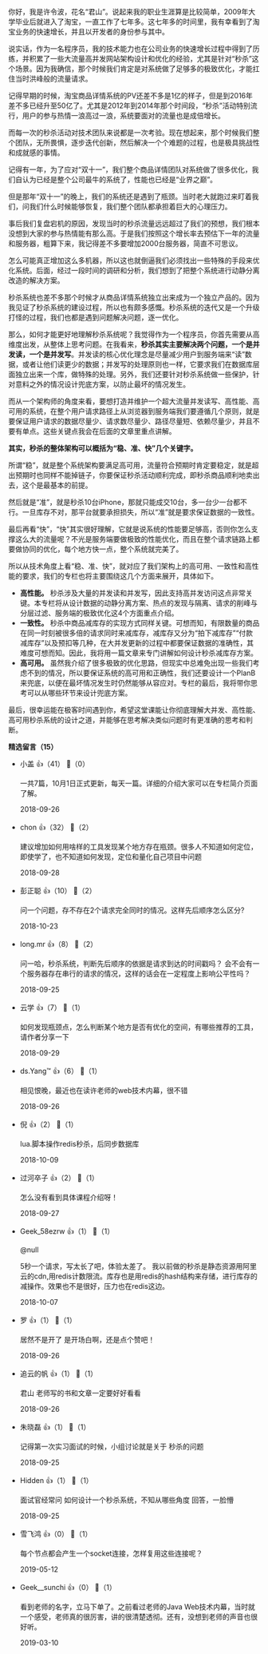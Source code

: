 你好，我是许令波，花名“君山”。说起来我的职业生涯算是比较简单，2009年大学毕业后就进入了淘宝，一直工作了七年多。这七年多的时间里，我有幸看到了淘宝业务的快速增长，并且以开发者的身份参与其中。

说实话，作为一名程序员，我的技术能力也在公司业务的快速增长过程中得到了历练，并积累了一些大流量高并发网站架构设计和优化的经验，尤其是针对“秒杀”这个场景。因为我确信，那个时候我们肯定是对系统做了足够多的极致优化，才能扛住当时洪峰般的流量请求。

记得早期的时候，淘宝商品详情系统的PV还差不多是1亿的样子，但是到2016年差不多已经升至50亿了。尤其是2012年到2014年那个时间段，“秒杀”活动特别流行，用户的参与热情一浪高过一浪，系统要面对的流量也是成倍增长。

而每一次的秒杀活动对技术团队来说都是一次考验。现在想起来，那个时候我们整个团队，无所畏惧，逐步迭代创新，然后解决一个个难题的过程，也是极具挑战性和成就感的事情。

记得有一年，为了应对“双十一”，我们整个商品详情团队对系统做了很多优化，我们自认为已经是整个公司最牛的系统了，性能也已经是“业界之巅”。

但是那年“双十一”的晚上，我们的系统还是遇到了瓶颈。当时老大就跑过来盯着我们，问我们什么时候能够恢复，我们整个团队都承担着巨大的心理压力。

事后我们复盘宕机的原因，发现当时的秒杀流量远远超过了我们的预想，我们根本没想到大家的参与热情能有那么高。于是我们按照这个增长率去预估下一年的流量和服务器，粗算下来，我记得差不多要增加2000台服务器，简直不可思议。

怎么可能真正增加这么多机器，所以这也就倒逼我们必须找出一些特殊的手段来优化系统。后面，经过一段时间的调研和分析，我们想到了把整个系统进行动静分离改造的解决方案。

秒杀系统也差不多那个时候才从商品详情系统独立出来成为一个独立产品的。因为我见证了秒杀系统的建设过程，所以也有颇多感慨。秒杀系统的迭代又是一个升级打怪的过程，我们也都是遇到问题解决问题，逐一优化。

那么，如何才能更好地理解秒杀系统呢？我觉得作为一个程序员，你首先需要从高维度出发，从整体上思考问题。在我看来，**秒杀其实主要解决两个问题，一个是并发读，一个是并发写**。并发读的核心优化理念是尽量减少用户到服务端来“读”数据，或者让他们读更少的数据；并发写的处理原则也一样，它要求我们在数据库层面独立出来一个库，做特殊的处理。另外，我们还要针对秒杀系统做一些保护，针对意料之外的情况设计兜底方案，以防止最坏的情况发生。

而从一个架构师的角度来看，要想打造并维护一个超大流量并发读写、高性能、高可用的系统，在整个用户请求路径上从浏览器到服务端我们要遵循几个原则，就是要保证用户请求的数据尽量少、请求数尽量少、路径尽量短、依赖尽量少，并且不要有单点。这些关键点我会在后面的文章里重点讲解。

**其实，秒杀的整体架构可以概括为“稳、准、快”几个关键字。**

所谓“稳”，就是整个系统架构要满足高可用，流量符合预期时肯定要稳定，就是超出预期时也同样不能掉链子，你要保证秒杀活动顺利完成，即秒杀商品顺利地卖出去，这个是最基本的前提。

然后就是“准”，就是秒杀10台iPhone，那就只能成交10台，多一台少一台都不行。一旦库存不对，那平台就要承担损失，所以“准”就是要求保证数据的一致性。

最后再看“快”，“快”其实很好理解，它就是说系统的性能要足够高，否则你怎么支撑这么大的流量呢？不光是服务端要做极致的性能优化，而且在整个请求链路上都要做协同的优化，每个地方快一点，整个系统就完美了。

所以从技术角度上看“稳、准、快”，就对应了我们架构上的高可用、一致性和高性能的要求，我们的专栏也将主要围绕这几个方面来展开，具体如下。

- **高性能。** 秒杀涉及大量的并发读和并发写，因此支持高并发访问这点非常关键。本专栏将从设计数据的动静分离方案、热点的发现与隔离、请求的削峰与分层过滤、服务端的极致优化这4个方面重点介绍。
- **一致性。** 秒杀中商品减库存的实现方式同样关键。可想而知，有限数量的商品在同一时刻被很多倍的请求同时来减库存，减库存又分为“拍下减库存”“付款减库存”以及预扣等几种，在大并发更新的过程中都要保证数据的准确性，其难度可想而知。因此，我将用一篇文章来专门讲解如何设计秒杀减库存方案。
- **高可用。** 虽然我介绍了很多极致的优化思路，但现实中总难免出现一些我们考虑不到的情况，所以要保证系统的高可用和正确性，我们还要设计一个PlanB来兜底，以便在最坏情况发生时仍然能够从容应对。专栏的最后，我将带你思考可以从哪些环节来设计兜底方案。

最后，很幸运能在极客时间遇到你，希望这堂课能让你彻底理解大并发、高性能、高可用秒杀系统的设计之道，并能够在思考解决类似问题时有更准确的思考和判断。
<div><strong>精选留言（15）</strong></div><ul>
<li><span>小盖</span> 👍（41） 💬（0）<p>一共7篇，10月1日正式更新，每天一篇。详细的介绍大家可以在专栏简介页面了解。</p>2018-09-26</li><br/><li><span>chon</span> 👍（32） 💬（2）<p>建议增加如何用啥样的工具发现某个地方存在瓶颈。很多人不知道如何定位，即使学了，也不知道如何发现，定位和量化自己项目中问题</p>2018-09-28</li><br/><li><span>彭正聪</span> 👍（10） 💬（2）<p>问一个问题，存不存在2个请求完全同时的情况。这样先后顺序怎么区分?</p>2018-10-23</li><br/><li><span>long.mr</span> 👍（8） 💬（2）<p>问一哈，秒杀系统，判断先后顺序的依据是请求到达的时间戳吗？ 会不会有一个服务器存在串行的请求的情况，这样的话会在一定程度上影响公平性吗？</p>2018-09-25</li><br/><li><span>云学</span> 👍（7） 💬（1）<p>如何发现瓶颈点，怎么判断某个地方是否有优化的空间，有哪些推荐的工具，请作者分享一下</p>2018-09-29</li><br/><li><span>ds.Yang™️</span> 👍（6） 💬（1）<p>相见恨晚，最近也在读许老师的web技术内幕，很不错</p>2018-09-26</li><br/><li><span>倪</span> 👍（2） 💬（1）<p>lua.脚本操作redis秒杀，后同步数据库</p>2018-10-09</li><br/><li><span>过河卒子</span> 👍（2） 💬（1）<p>怎么没有看到具体课程介绍呀！</p>2018-09-27</li><br/><li><span>Geek_58ezrw</span> 👍（1） 💬（1）<p>@null

5秒一个请求，写太长了吧，体验太差了。
我以前做的秒杀是静态资源用阿里云的cdn,用redis计数限流。库存也是用redis的hash结构来存储，进行库存的减操作。效果也不是很好，压力也在redis这边。</p>2018-10-07</li><br/><li><span>罗</span> 👍（1） 💬（1）<p>居然不是开了 是开场白啊，还是点个赞吧！</p>2018-09-26</li><br/><li><span>追云的帆</span> 👍（1） 💬（1）<p>君山 老师写的书和文章一定要好好看看</p>2018-09-26</li><br/><li><span>朱晓磊</span> 👍（1） 💬（1）<p>记得第一次实习面试的时候，小组讨论就是关于 秒杀的问题 </p>2018-09-25</li><br/><li><span>Hidden</span> 👍（1） 💬（1）<p>面试官经常问 如何设计一个秒杀系统，不知从哪些角度 回答，一脸懵</p>2018-09-25</li><br/><li><span>雪飞鸿</span> 👍（0） 💬（1）<p>每个节点都会产生一个socket连接，怎样复用这些连接呢？</p>2019-05-12</li><br/><li><span>Geek__sunchi</span> 👍（0） 💬（1）<p>看到老师的名字，立马下单了。之前看过老师的Java Web技术内幕，当时就一个感受，老师真的很厉害，讲的很清楚透彻。还有，没想到老师的声音也很好听。</p>2019-03-10</li><br/>
</ul>